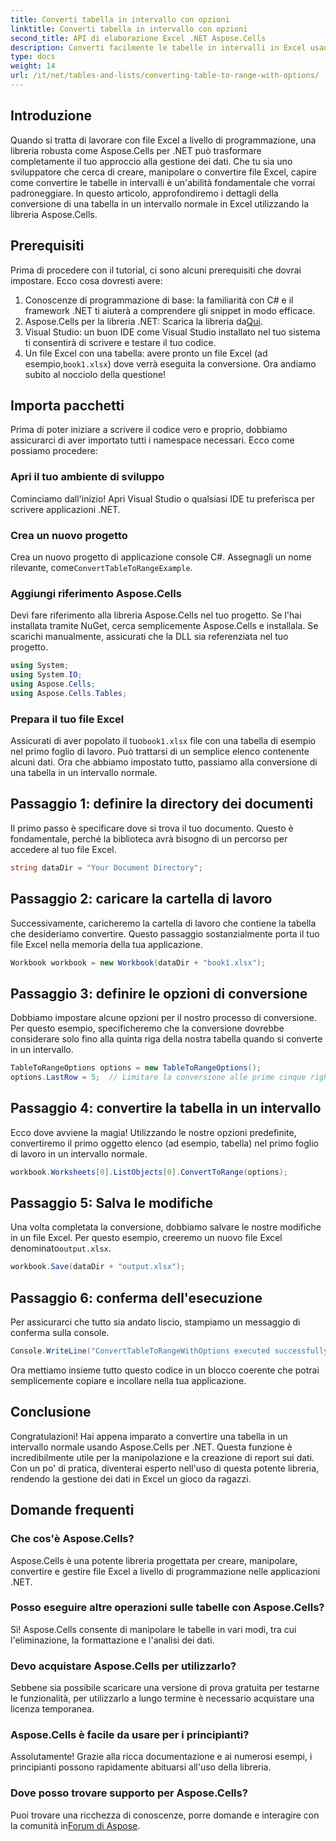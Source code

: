```yaml
---
title: Converti tabella in intervallo con opzioni
linktitle: Converti tabella in intervallo con opzioni
second_title: API di elaborazione Excel .NET Aspose.Cells
description: Converti facilmente le tabelle in intervalli in Excel usando Aspose.Cells per .NET con guida passo-passo. Migliora le tue capacità di manipolazione dei dati Excel.
type: docs
weight: 14
url: /it/net/tables-and-lists/converting-table-to-range-with-options/
---
```

## Introduzione
Quando si tratta di lavorare con file Excel a livello di programmazione, una libreria robusta come Aspose.Cells per .NET può trasformare completamente il tuo approccio alla gestione dei dati. Che tu sia uno sviluppatore che cerca di creare, manipolare o convertire file Excel, capire come convertire le tabelle in intervalli è un'abilità fondamentale che vorrai padroneggiare. In questo articolo, approfondiremo i dettagli della conversione di una tabella in un intervallo normale in Excel utilizzando la libreria Aspose.Cells. 
## Prerequisiti
Prima di procedere con il tutorial, ci sono alcuni prerequisiti che dovrai impostare. Ecco cosa dovresti avere:
1. Conoscenze di programmazione di base: la familiarità con C# e il framework .NET ti aiuterà a comprendere gli snippet in modo efficace.
2.  Aspose.Cells per la libreria .NET: Scarica la libreria da[Qui](https://releases.aspose.com/cells/net/). 
3. Visual Studio: un buon IDE come Visual Studio installato nel tuo sistema ti consentirà di scrivere e testare il tuo codice.
4.  Un file Excel con una tabella: avere pronto un file Excel (ad esempio,`book1.xlsx`) dove verrà eseguita la conversione.
Ora andiamo subito al nocciolo della questione!
## Importa pacchetti
Prima di poter iniziare a scrivere il codice vero e proprio, dobbiamo assicurarci di aver importato tutti i namespace necessari. Ecco come possiamo procedere:
### Apri il tuo ambiente di sviluppo
Cominciamo dall'inizio! Apri Visual Studio o qualsiasi IDE tu preferisca per scrivere applicazioni .NET. 
### Crea un nuovo progetto
 Crea un nuovo progetto di applicazione console C#. Assegnagli un nome rilevante, come`ConvertTableToRangeExample`.
### Aggiungi riferimento Aspose.Cells
Devi fare riferimento alla libreria Aspose.Cells nel tuo progetto. Se l'hai installata tramite NuGet, cerca semplicemente Aspose.Cells e installala. Se scarichi manualmente, assicurati che la DLL sia referenziata nel tuo progetto.
```csharp
using System;
using System.IO;
using Aspose.Cells;
using Aspose.Cells.Tables;
```
### Prepara il tuo file Excel
 Assicurati di aver popolato il tuo`book1.xlsx` file con una tabella di esempio nel primo foglio di lavoro. Può trattarsi di un semplice elenco contenente alcuni dati.
Ora che abbiamo impostato tutto, passiamo alla conversione di una tabella in un intervallo normale.
## Passaggio 1: definire la directory dei documenti
Il primo passo è specificare dove si trova il tuo documento. Questo è fondamentale, perché la biblioteca avrà bisogno di un percorso per accedere al tuo file Excel.
```csharp
string dataDir = "Your Document Directory";
```
## Passaggio 2: caricare la cartella di lavoro
Successivamente, caricheremo la cartella di lavoro che contiene la tabella che desideriamo convertire. Questo passaggio sostanzialmente porta il tuo file Excel nella memoria della tua applicazione.
```csharp
Workbook workbook = new Workbook(dataDir + "book1.xlsx");
```
## Passaggio 3: definire le opzioni di conversione
Dobbiamo impostare alcune opzioni per il nostro processo di conversione. Per questo esempio, specificheremo che la conversione dovrebbe considerare solo fino alla quinta riga della nostra tabella quando si converte in un intervallo.
```csharp
TableToRangeOptions options = new TableToRangeOptions();
options.LastRow = 5;  // Limitare la conversione alle prime cinque righe
```
## Passaggio 4: convertire la tabella in un intervallo
Ecco dove avviene la magia! Utilizzando le nostre opzioni predefinite, convertiremo il primo oggetto elenco (ad esempio, tabella) nel primo foglio di lavoro in un intervallo normale.
```csharp
workbook.Worksheets[0].ListObjects[0].ConvertToRange(options);
```
## Passaggio 5: Salva le modifiche
Una volta completata la conversione, dobbiamo salvare le nostre modifiche in un file Excel. Per questo esempio, creeremo un nuovo file Excel denominato`output.xlsx`.
```csharp
workbook.Save(dataDir + "output.xlsx");
```
## Passaggio 6: conferma dell'esecuzione
Per assicurarci che tutto sia andato liscio, stampiamo un messaggio di conferma sulla console.
```csharp
Console.WriteLine("ConvertTableToRangeWithOptions executed successfully.\r\n");
```
Ora mettiamo insieme tutto questo codice in un blocco coerente che potrai semplicemente copiare e incollare nella tua applicazione.
## Conclusione
Congratulazioni! Hai appena imparato a convertire una tabella in un intervallo normale usando Aspose.Cells per .NET. Questa funzione è incredibilmente utile per la manipolazione e la creazione di report sui dati. Con un po' di pratica, diventerai esperto nell'uso di questa potente libreria, rendendo la gestione dei dati in Excel un gioco da ragazzi.
## Domande frequenti
### Che cos'è Aspose.Cells?
Aspose.Cells è una potente libreria progettata per creare, manipolare, convertire e gestire file Excel a livello di programmazione nelle applicazioni .NET.
### Posso eseguire altre operazioni sulle tabelle con Aspose.Cells?
Sì! Aspose.Cells consente di manipolare le tabelle in vari modi, tra cui l'eliminazione, la formattazione e l'analisi dei dati.
### Devo acquistare Aspose.Cells per utilizzarlo?
Sebbene sia possibile scaricare una versione di prova gratuita per testarne le funzionalità, per utilizzarlo a lungo termine è necessario acquistare una licenza temporanea.
### Aspose.Cells è facile da usare per i principianti?
Assolutamente! Grazie alla ricca documentazione e ai numerosi esempi, i principianti possono rapidamente abituarsi all'uso della libreria.
### Dove posso trovare supporto per Aspose.Cells?
 Puoi trovare una ricchezza di conoscenze, porre domande e interagire con la comunità in[Forum di Aspose](https://forum.aspose.com/c/cells/9).